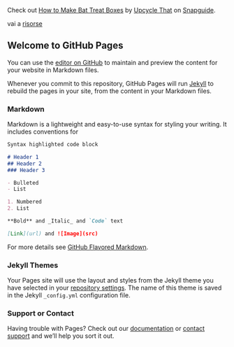 
<span class="sg-embed-wrapper" data-url="//snapguide.com/embed/v2/guide/make-bat-treat-boxes/" data-format="wide" data-slug="make-bat-treat-boxes" data-width="516px" data-height="474px">Check out <a href="http://snp.gd/hbg4ze">How to Make Bat Treat Boxes</a> by <a target="_blank" href="//snapguide.com/upcycle-that/">Upcycle That</a> on <a href="//snapguide.com/">Snapguide</a>.<script src="//snapguide.com/load-embed.js"></script></span>

vai a <a href="risorse.html">risorse</a>


## Welcome to GitHub Pages

You can use the [editor on GitHub](https://github.com/Silvia990/archivio-/edit/master/index.md) to maintain and preview the content for your website in Markdown files.

Whenever you commit to this repository, GitHub Pages will run [Jekyll](https://jekyllrb.com/) to rebuild the pages in your site, from the content in your Markdown files.

### Markdown

Markdown is a lightweight and easy-to-use syntax for styling your writing. It includes conventions for

```markdown
Syntax highlighted code block

# Header 1
## Header 2
### Header 3

- Bulleted
- List

1. Numbered
2. List

**Bold** and _Italic_ and `Code` text

[Link](url) and ![Image](src)
```

For more details see [GitHub Flavored Markdown](https://guides.github.com/features/mastering-markdown/).

### Jekyll Themes

Your Pages site will use the layout and styles from the Jekyll theme you have selected in your [repository settings](https://github.com/Silvia990/archivio-/settings). The name of this theme is saved in the Jekyll `_config.yml` configuration file.

### Support or Contact

Having trouble with Pages? Check out our [documentation](https://help.github.com/categories/github-pages-basics/) or [contact support](https://github.com/contact) and we’ll help you sort it out.
